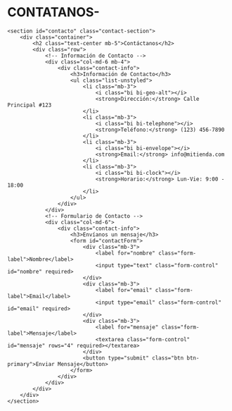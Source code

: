 # CONTATANOS-
<!-- Sección de Contacto -->
    <section id="contacto" class="contact-section">
        <div class="container">
            <h2 class="text-center mb-5">Contáctanos</h2>
            <div class="row">
                <!-- Información de Contacto -->
                <div class="col-md-6 mb-4">
                    <div class="contact-info">
                        <h3>Información de Contacto</h3>
                        <ul class="list-unstyled">
                            <li class="mb-3">
                                <i class="bi bi-geo-alt"></i>
                                <strong>Dirección:</strong> Calle Principal #123
                            </li>
                            <li class="mb-3">
                                <i class="bi bi-telephone"></i>
                                <strong>Teléfono:</strong> (123) 456-7890
                            </li>
                            <li class="mb-3">
                                <i class="bi bi-envelope"></i>
                                <strong>Email:</strong> info@mitienda.com
                            </li>
                            <li class="mb-3">
                                <i class="bi bi-clock"></i>
                                <strong>Horario:</strong> Lun-Vie: 9:00 - 18:00
                            </li>
                        </ul>
                    </div>
                </div>
                <!-- Formulario de Contacto -->
                <div class="col-md-6">
                    <div class="contact-info">
                        <h3>Envíanos un mensaje</h3>
                        <form id="contactForm">
                            <div class="mb-3">
                                <label for="nombre" class="form-label">Nombre</label>
                                <input type="text" class="form-control" id="nombre" required>
                            </div>
                            <div class="mb-3">
                                <label for="email" class="form-label">Email</label>
                                <input type="email" class="form-control" id="email" required>
                            </div>
                            <div class="mb-3">
                                <label for="mensaje" class="form-label">Mensaje</label>
                                <textarea class="form-control" id="mensaje" rows="4" required></textarea>
                            </div>
                            <button type="submit" class="btn btn-primary">Enviar Mensaje</button>
                        </form>
                    </div>
                </div>
            </div>
        </div>
    </section>

